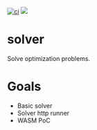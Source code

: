 
[![ci](https://github.com/cnpryer/solver/actions/workflows/build.yml/badge.svg)](https://github.com/cnpryer/solver/actions/workflows/build.yml)
[![](https://img.shields.io/crates/v/solver.svg)](https://crates.io/crates/solver)

# solver

Solve optimization problems.

# Goals

- Basic solver
- Solver http runner
- WASM PoC
